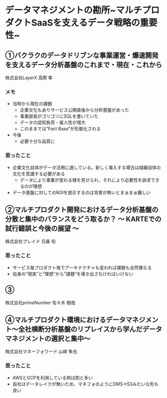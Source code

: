 # データマネジメントの勘所~マルチプロダクトSaaSを支えるデータ戦略の重要性~

## ①バクラクのデータドリブンな事業運営・爆速開発を支えるデータ分析基盤のこれまで・現在・これから
株式会社LayerX 高際 隼
### メモ
* 当時から現在の課題
    * 企業文化もありサービス公開直後から分析基盤があった
    * 事業部長がゴリゴリにSQLを書いていた
    * データの認知負荷・属人性が増大
    * このままでは”Fact Base”が形骸化される
* 今後
    * 必要十分な品質に

### 思ったこと
* 企業文化自体がデータ活用に適している。新しく導入する場合は組織自体の文化を意識する必要がある
    * データにより事業が変わる様を見せられ、それにより必要性を訴求できるのが理想
* データ基盤に対してのROIを提示するのは背景が無いとまぁまぁ難しい

## ②マルチプロダクト開発におけるデータ分析基盤の分散と集中のバランスをどう取るか？ 〜 KARTEでの試行錯誤と今後の展望 〜
株式会社プレイド 日鼻 旬
### 思ったこと
* サービス毎プロダクト毎でアーキテクチャも変われば課題も全然異なる
* 自身の”現実”と”理想”から”課題”を導き出さなければいけない

## ③
株式会社primeNumber 佐々木 樹哉

## ④マルチプロダクト環境におけるデータマネジメント〜全社横断分析基盤のリプレイスから学んだデータマネジメントの選択と集中〜
株式会社マネーフォワード 山崎 隼也
### 思ったこと
* AWSとGCPを利用している例は割と多い
* 自社はデータレイクが無いため、マネフォのようにDMS→S3みたいな形も良い
